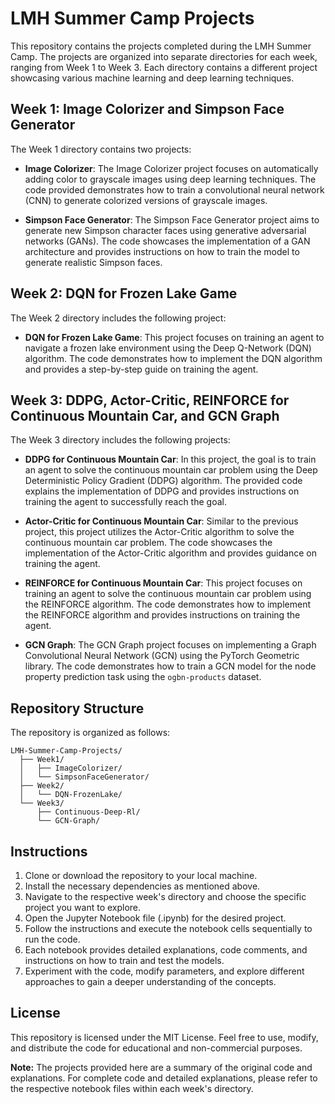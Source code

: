 # LMH Summer Camp Projects

This repository contains the projects completed during the LMH Summer Camp. The projects are organized into separate directories for each week, ranging from Week 1 to Week 3. Each directory contains a different project showcasing various machine learning and deep learning techniques.

## Week 1: Image Colorizer and Simpson Face Generator

The Week 1 directory contains two projects:

- **Image Colorizer**: The Image Colorizer project focuses on automatically adding color to grayscale images using deep learning techniques. The code provided demonstrates how to train a convolutional neural network (CNN) to generate colorized versions of grayscale images.

- **Simpson Face Generator**: The Simpson Face Generator project aims to generate new Simpson character faces using generative adversarial networks (GANs). The code showcases the implementation of a GAN architecture and provides instructions on how to train the model to generate realistic Simpson faces.

## Week 2: DQN for Frozen Lake Game

The Week 2 directory includes the following project:

- **DQN for Frozen Lake Game**: This project focuses on training an agent to navigate a frozen lake environment using the Deep Q-Network (DQN) algorithm. The code demonstrates how to implement the DQN algorithm and provides a step-by-step guide on training the agent.

## Week 3: DDPG, Actor-Critic, REINFORCE for Continuous Mountain Car, and GCN Graph

The Week 3 directory includes the following projects:

- **DDPG for Continuous Mountain Car**: In this project, the goal is to train an agent to solve the continuous mountain car problem using the Deep Deterministic Policy Gradient (DDPG) algorithm. The provided code explains the implementation of DDPG and provides instructions on training the agent to successfully reach the goal.

- **Actor-Critic for Continuous Mountain Car**: Similar to the previous project, this project utilizes the Actor-Critic algorithm to solve the continuous mountain car problem. The code showcases the implementation of the Actor-Critic algorithm and provides guidance on training the agent.

- **REINFORCE for Continuous Mountain Car**: This project focuses on training an agent to solve the continuous mountain car problem using the REINFORCE algorithm. The code demonstrates how to implement the REINFORCE algorithm and provides instructions on training the agent.

- **GCN Graph**: The GCN Graph project focuses on implementing a Graph Convolutional Neural Network (GCN) using the PyTorch Geometric library. The code demonstrates how to train a GCN model for the node property prediction task using the `ogbn-products` dataset.

## Repository Structure

The repository is organized as follows:

```
LMH-Summer-Camp-Projects/
  ├── Week1/
  │   ├── ImageColorizer/
  │   └── SimpsonFaceGenerator/
  ├── Week2/
  │   └── DQN-FrozenLake/
  └── Week3/
      ├── Continuous-Deep-Rl/
      └── GCN-Graph/
```


## Instructions

1. Clone or download the repository to your local machine.
2. Install the necessary dependencies as mentioned above.
3. Navigate to the respective week's directory and choose the specific project you want to explore.
4. Open the Jupyter Notebook file (.ipynb) for the desired project.
5. Follow the instructions and execute the notebook cells sequentially to run the code.
6. Each notebook provides detailed explanations, code comments, and instructions on how to train and test the models.
7. Experiment with the code, modify parameters, and explore different approaches to gain a deeper understanding of the concepts.

## License

This repository is licensed under the MIT License. Feel free to use, modify, and distribute the code for educational and non-commercial purposes.

**Note:** The projects provided here are a summary of the original code and explanations. For complete code and detailed explanations, please refer to the respective notebook files within each week's directory.